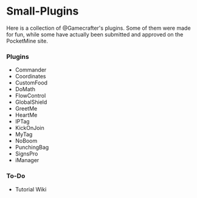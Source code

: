 # Small-Plugins
Here is a collection of @Gamecrafter's plugins. Some of them were made for fun, while some have actually been submitted and approved on the PocketMine site. 

### Plugins
* Commander
* Coordinates
* CustomFood
* DoMath
* FlowControl
* GlobalShield
* GreetMe
* HeartMe
* IPTag
* KickOnJoin
* MyTag
* NoBoom
* PunchingBag
* SignsPro
* iManager

### To-Do
* Tutorial Wiki

